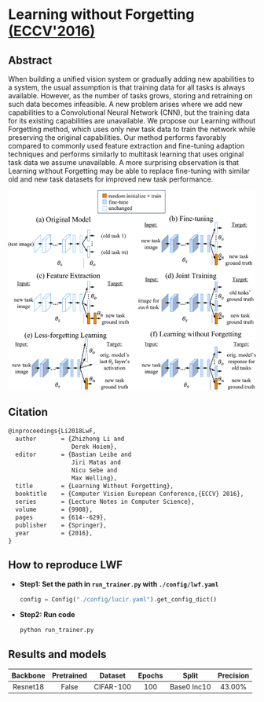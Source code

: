 # Learning without Forgetting [(ECCV'2016)](https://ieeexplore.ieee.org/document/8107520)
## Abstract

When building a unified vision system or gradually adding new apabilities to a system, the usual assumption is that training data for all tasks is always available. However, as the number of tasks grows, storing and retraining on such data becomes infeasible. A new problem arises where we add new capabilities to a Convolutional Neural Network (CNN), but the training data for its existing capabilities are unavailable. We propose our Learning without Forgetting method, which uses only new task data to train the network while preserving the original capabilities. Our method performs favorably compared to commonly used feature extraction and fine-tuning adaption techniques and performs similarly to multitask learning that uses original task data we assume unavailable. A more surprising observation is that Learning without Forgetting may be able to replace fine-tuning with similar old and new task datasets for improved new task performance.

![LwF](../../resources/imgs/lwf.gif)

## Citation

```
@inproceedings{Li2018LwF,
  author       = {Zhizhong Li and
                  Derek Hoiem},
  editor       = {Bastian Leibe and
                  Jiri Matas and
                  Nicu Sebe and
                  Max Welling},
  title        = {Learning Without Forgetting},
  booktitle    = {Computer Vision European Conference,{ECCV} 2016},
  series       = {Lecture Notes in Computer Science},
  volume       = {9908},
  pages        = {614--629},
  publisher    = {Springer},
  year         = {2016},
}
```

## How to reproduce LWF

- **Step1: Set the path in `run_trainer.py` with `./config/lwf.yaml`**
    ```python
    config = Config("./config/lucir.yaml").get_config_dict()
    ```
- **Step2: Run code**
    ```python
    python run_trainer.py
    ```

## Results and models

| Backbone | Pretrained |  Dataset  | Epochs |    Split    | Precision |
| :------: | :--------: | :-------: | :----: | :---------: | :-------: |
| Resnet18 |   False    | CIFAR-100 |  100   | Base0 Inc10 |  43.00%   |


